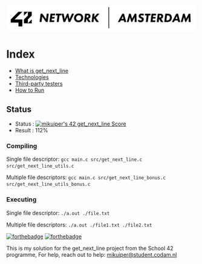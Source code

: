 <p align="center">
<img width="" height="" src="https://github.com/mithraskuipers/mithraskuipers/blob/master/readme_srcs/42/logo.png?raw=true">
</p>

# Index

*  [What is get_next_line](#What-is-get_next_line)
*  [Technologies](#Technologies)
*  [Third-party testers](#Third-party-testers)
*  [How to Run](#How-to-Run)

## Status

- Status  : [![mikuiper's 42 get_next_line Score](https://badge42.vercel.app/api/v2/cl483ajsd008309l6suq9l256/project/2408180)](https://github.com/mithraskuipers)
- Result  : 112%

### Compiling

Single file descriptor:
`gcc main.c src/get_next_line.c src/get_next_line_utils.c`

Multiple file descriptors:
`gcc main.c src/get_next_line_bonus.c src/get_next_line_utils_bonus.c`

### Executing

Single file descriptor:
`./a.out ./file.txt`

Multiple file descriptors:
`./a.out ./file1.txt ./file2.txt`

[![forthebadge](https://forthebadge.com/images/badges/made-with-c.svg)](https://forthebadge.com)
[![forthebadge](https://forthebadge.com/images/badges/built-with-love.svg)](https://forthebadge.com)

This is my solution for the get_next_line project from the School 42 programme,
For help, reach out to help:
mikuiper@student.codam.nl
